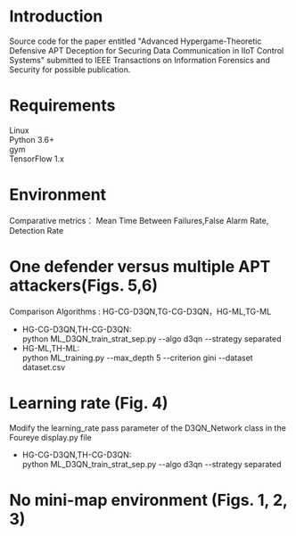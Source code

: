 # Introduction  
Source code for the paper entitled "Advanced Hypergame-Theoretic Defensive APT Deception for Securing Data Communication in IIoT Control Systems" submitted to IEEE Transactions on Information Forensics and Security for possible publication.
# Requirements  
Linux  
Python 3.6+  
gym  
TensorFlow 1.x
# Environment  
Comparative metrics： Mean Time Between Failures,False Alarm Rate, Detection Rate
# One defender versus multiple APT attackers(Figs. 5,6)  
Comparison Algorithms : HG-CG-D3QN,TG-CG-D3QN，HG-ML,TG-ML  
- HG-CG-D3QN,TH-CG-D3QN:   
python ML_D3QN_train_strat_sep.py --algo d3qn --strategy separated  
- HG-ML,TH-ML:  
python ML_training.py --max_depth 5 --criterion gini --dataset dataset.csv
# Learning rate (Fig. 4)  
Modify the learning_rate pass parameter of the D3QN_Network class in the Foureye display.py file  
- HG-CG-D3QN,TH-CG-D3QN:  
 python ML_D3QN_train_strat_sep.py --algo d3qn --strategy separated  
# No mini-map environment (Figs. 1, 2, 3)




 



 












